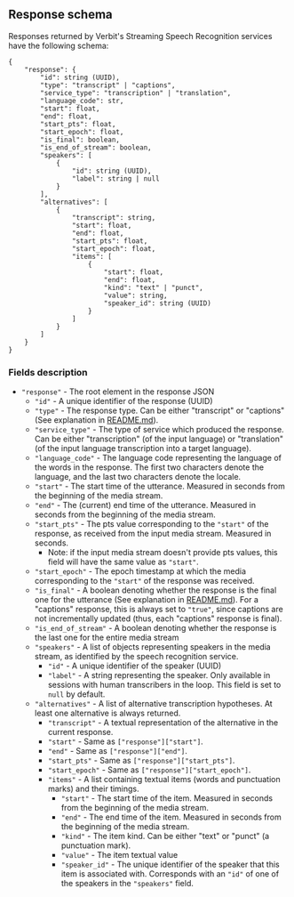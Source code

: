 ## Response schema 

Responses returned by Verbit's Streaming Speech Recognition services have the following schema:

```
{
    "response": {
        "id": string (UUID),
        "type": "transcript" | "captions",
        "service_type": "transcription" | "translation",
        "language_code": str,
        "start": float,
        "end": float,
        "start_pts": float,
        "start_epoch": float,
        "is_final": boolean,
        "is_end_of_stream": boolean,
        "speakers": [
            {
                "id": string (UUID),
                "label": string | null
            }
        ],
        "alternatives": [
            {
                "transcript": string,
                "start": float,
                "end": float,
                "start_pts": float,
                "start_epoch": float,
                "items": [
                    {
                        "start": float,
                        "end": float,
                        "kind": "text" | "punct",
                        "value": string,
                        "speaker_id": string (UUID)
                    }
                ]
            }
        ]
    }
}
```

### Fields description
- `"response"` - The root element in the response JSON
  - `"id"` - A unique identifier of the response (UUID)
  - `"type"` - The response type. Can be either "transcript" or "captions" (See explanation in [README.md](https://github.com/verbit-ai/verbit-streaming-python-sdk/blob/main/README.md#responses)).
  - `"service_type"` - The type of service which produced the response. Can be either "transcription" (of the input language) or "translation" (of the input language transcription into a target language).
  - `"language_code"` - The language code representing the language of the words in the response. The first two characters denote the language, and the last two characters denote the locale. 
  - `"start"` - The start time of the utterance. Measured in seconds from the beginning of the media stream.
  - `"end"` - The (current) end time of the utterance. Measured in seconds from the beginning of the media stream.
  - `"start_pts"` - The pts value corresponding to the `"start"` of the response, as received from the input media stream. Measured in seconds.
    - Note: if the input media stream doesn't provide pts values, this field will have the same value as `"start"`.
  - `"start_epoch"` - The epoch timestamp at which the media corresponding to the `"start"` of the response was received.
  - `"is_final"` - A boolean denoting whether the response is the final one for the utterance (See explanation in [README.md](https://github.com/verbit-ai/verbit-streaming-python-sdk/blob/main/README.md#responses)). For a "captions" response, this is always set to `"true"`, since captions are not incrementally updated (thus, each "captions" response is final).
  - `"is_end_of_stream"` - A boolean denoting whether the response is the last one for the entire media stream
  - `"speakers"` - A list of objects representing speakers in the media stream, as identified by the speech recognition service. 
    - `"id"` - A unique identifier of the speaker (UUID)
    - `"label"` - A string representing the speaker. Only available in sessions with human transcribers in the loop. This field is set to `null` by default.
  - `"alternatives"` - A list of alternative transcription hypotheses. At least one alternative is always returned.
    - `"transcript"` - A textual representation of the alternative in the current response.
    - `"start"` - Same as `["response"]["start"]`.
    - `"end"` - Same as `["response"]["end"]`.
    - `"start_pts"` - Same as `["response"]["start_pts"]`.
    - `"start_epoch"` - Same as `["response"]["start_epoch"]`.
    - `"items"` - A list containing textual items (words and punctuation marks) and their timings.
      - `"start"` - The start time of the item. Measured in seconds from the beginning of the media stream.
      - `"end"` - The end time of the item. Measured in seconds from the beginning of the media stream.
      - `"kind"` - The item kind. Can be either "text" or "punct" (a punctuation mark).
      - `"value"` - The item textual value
      - `"speaker_id"` - The unique identifier of the speaker that this item is associated with. Corresponds with an `"id"` of one of the speakers in the `"speakers"` field. 